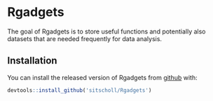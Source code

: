
<!-- README.md is generated from README.Rmd. Please edit that file -->

# Rgadgets

The goal of Rgadgets is to store useful functions and potentially also
datasets that are needed frequently for data analysis.

## Installation

You can install the released version of Rgadgets from
[github](https://github.com/) with:

``` r
devtools::install_github('sitscholl/Rgadgets')
```
